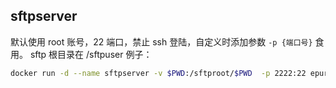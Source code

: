 sftpserver
---
默认使用 root 账号，22 端口，禁止 ssh 登陆，自定义时添加参数 `-p {端口号}` 食用。
sftp 根目录在 /sftpuser 
例子：
```bash
docker run -d --name sftpserver -v $PWD:/sftproot/$PWD  -p 2222:22 epurs/sftpserver
```
